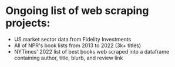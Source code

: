 # Ongoing list of web scraping projects:

- US market sector data from Fidelity Investments
- All of NPR's book lists from 2013 to 2022 (3k+ titles)
- NYTimes' 2022 list of best books web scraped into a dataframe containing author, title, blurb, and review link
